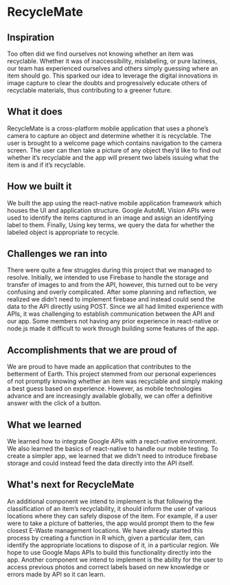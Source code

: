 # RecycleMate

## Inspiration
Too often did we find ourselves not knowing whether an item was recyclable. Whether it was of inaccessibility, mislabeling, or pure laziness, our team has experienced ourselves and others simply guessing where an item should go. This sparked our idea to leverage the digital innovations in image capture to clear the doubts and progressively educate others of recyclable materials, thus contributing to a greener future.

## What it does
RecycleMate is a cross-platform mobile application that uses a phone’s camera to capture an object and determine whether it is recyclable. The user is brought to a welcome page which contains navigation to the camera screen. The user can then take a picture of any object they’d like to find out whether it’s recyclable and the app will present two labels issuing what the item is and if it’s recyclable.

## How we built it

We built the app using the react-native mobile application framework which houses the UI and application structure. Google AutoML Vision APIs were used to identify the items captured in an image and assign an identifying label to them. Finally, Using key terms, we query the data for whether the labeled object is appropriate to recycle. 

## Challenges we ran into
There were quite a few struggles during this project that we managed to resolve. Initially, we intended to use Firebase to handle the storage and transfer of images to and from the API, however, this turned out to be very confusing and overly complicated. After some planning and reflection, we realized we didn’t need to implement firebase and instead could send the data to the API directly using POST. Since we all had limited experience with APIs, it was challenging to establish communication between the API and our app. Some members not having any prior experience in react-native or node.js made it difficult to work through building some features of the app.

## Accomplishments that we are proud of
We are proud to have made an application that contributes to the betterment of Earth. This project stemmed from our personal experiences of not promptly knowing whether an item was recyclable and simply making a best guess based on experience. However, as mobile technologies advance and are increasingly available globally, we can offer a definitive answer with the click of a button.

## What we learned
We learned how to integrate Google APIs with a react-native environment. We also learned the basics of react-native to handle our mobile testing. To create a simpler app, we learned that we didn't need to introduce firebase storage and could instead feed the data directly into the API itself. 

## What's next for RecycleMate
An additional component we intend to implement is that following the classification of an item’s recyclability, it should inform the user of various locations where they can safely dispose of the item. For example, if a user were to take a picture of batteries, the app would prompt them to the few closest E-Waste management locations. We have already started this process by creating a function in R which, given a particular item, can identify the appropriate locations to dispose of it, in a particular region. We hope to use Google Maps APIs to build this functionality directly into the app. Another component we intend to implement is the ability for the user to access previous photos and correct labels based on new knowledge or errors made by API so it can learn.
